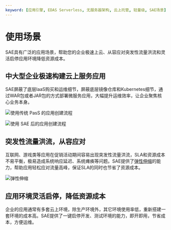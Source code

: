 ```yaml
---
keyword: [应用引擎, EDAS Serverless, 无服务器架构, 云上托管, 轻量级, SAE场景]
---
```


# 使用场景

SAE具有广泛的应用场景，帮助您的企业极速上云、从容应对突发性流量洪流和灵活启停应用环境降低资源成本。

## 中大型企业极速构建云上服务应用

SAE屏蔽了底层IaaS购买和运维细节，屏蔽底层镜像仓库和Kubernetes细节，通过WAR包或者JAR包的方式部署微服务应用，大幅提升运维效率，让企业聚焦核心业务本身。

![使用传统 PasS 的应用创建流程](../images/p58760.gif "传统PaaS的应用创建流程")

![使用 SAE 后的应用创建流程](../images/p58989.png "使用SAE的应用创建流程")

## 突发性流量洪流，从容应对

互联网、游戏类等应用在促销活动期间容易出现突发性流量洪流，SLA和资源成本不易平衡，极易造成系统响应延迟、系统瘫痪等问题。SAE提供了[弹性伸缩](/cn.zh-CN/应用管理/配置弹性伸缩策略.md)的能力，帮助应用轻松应对流量高峰，保证SLA的同时也节省了资源成本。

![弹性伸缩](../images/p58770.png "弹性伸缩")

## 应用环境灵活启停，降低资源成本

企业的应用通常有多套云上环境，除生产环境外，其它环境使用率低，重新搭建一套环境的成本高。SAE提供了一键启停开发、测试环境的能力，即开即用，节省成本，方便运维。

